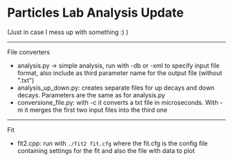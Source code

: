 # Particles Lab Analysis Update
(Just in case I mess up with something :) )
***
File converters
- analysis.py -> simple analysis, run with -db or -xml to specify input file format, also include as third parameter name for the output file (without ".txt")
- analysis_up_down.py: creates separate files for up decays and down decays. Parameters are the same as for analysis.py
- conversione_file.py: with -c it converts a txt file in microseconds. With -m it merges the first two input files into the third one
***

Fit
- fit2.cpp: run with ``./fit2 fit.cfg`` where the fit.cfg is the config file containing settings for the fit and also the file with data to plot
